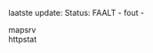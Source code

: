 laatste update: 
Status: FAALT - fout - 
<div class="service R">mapsrv</div><div class="service R">httpstat</div>